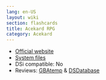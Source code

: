 ```yaml
---
lang: en-US
layout: wiki
section: flashcards
title: Acekard RPG
category: Acekard
---
```


- [Official website](https://web.archive.org/web/20140209172112/http://www.acekard.com/)
- [System files](https://github.com/DS-Homebrew/Flashcard-Firmware-Archive/blob/master/32258-Wood_RPG_v1.62.7z?raw=true)
- DSi compatible: No
- Reviews: [GBAtemp](https://gbatemp.net/threads/acekard-r-p-g-review.68305/) & [DSDatabase](http://dsdatabase.org/showthread.php/551-AceKard-RPG)
